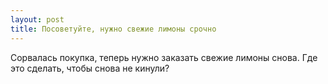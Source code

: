 ```yaml
---
layout: post 
title: Посоветуйте, нужно свежие лимоны срочно 
--- 
```

Сорвалась покупка, теперь нужно заказать свежие лимоны снова. Где это сделать, чтобы снова не кинули?